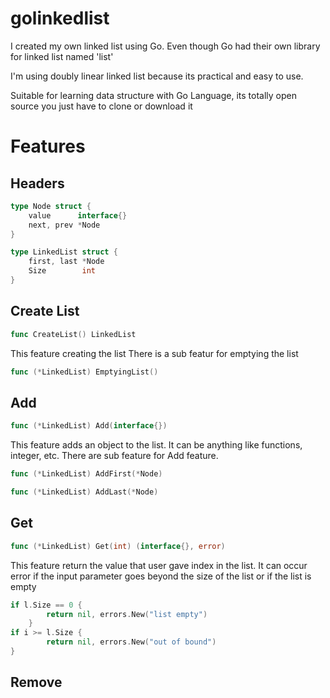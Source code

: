 # golinkedlist
I created my own linked list using Go. Even though Go had their own library for linked list named 'list'

I'm using doubly linear linked list because its practical and easy to use.

Suitable for learning data structure with Go Language, its totally open source you just have to clone or download it

# Features
## Headers
```Go
type Node struct {
	value      interface{}
	next, prev *Node
}

type LinkedList struct {
	first, last *Node
	Size        int
}
```
## Create List
```Go
func CreateList() LinkedList
```
This feature creating the list
There is a sub featur for emptying the list
```Go
func (*LinkedList) EmptyingList()
```
## Add
```Go 
func (*LinkedList) Add(interface{})
```
This feature adds an object to the list. It can be anything like functions, integer, etc.
There are sub feature for Add feature.
```Go
func (*LinkedList) AddFirst(*Node)
```
```Go
func (*LinkedList) AddLast(*Node)
```
## Get
```Go
func (*LinkedList) Get(int) (interface{}, error)
```
This feature return the value that user gave index in the list. It can occur error if the input parameter goes beyond the size of the list or if the list is empty
```Go
if l.Size == 0 {
		return nil, errors.New("list empty")
	}
if i >= l.Size {
		return nil, errors.New("out of bound")
}
```
## Remove
```Go

```

